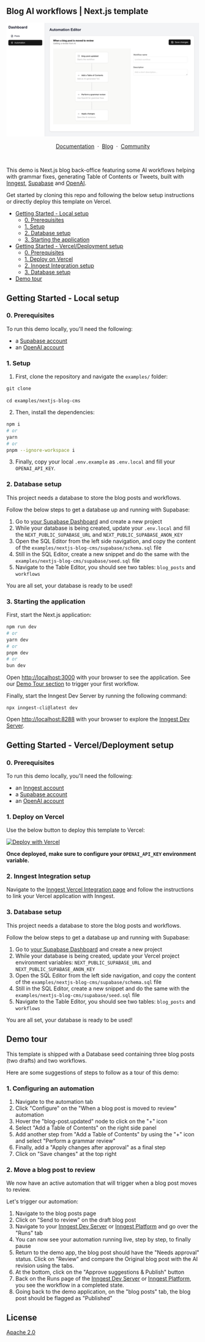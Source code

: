 ## Blog AI workflows | Next.js template

<p align="center">

![Workflow Kit by Inngest](./workflow-editor.png)

</p>

<p align="center">
    <a href="https://www.inngest.com/docs?ref=github-workflow-kit-example-nextjs-blog-cms-readme">Documentation</a>
    <span>&nbsp;·&nbsp;</span>
    <a href="https://www.inngest.com/blog?ref=github-workflow-kit-example-nextjs-blog-cms-readme">Blog</a>
    <span>&nbsp;·&nbsp;</span>
    <a href="https://www.inngest.com/discord">Community</a>
</p>
<br/>

This demo is Next.js blog back-office featuring some AI workflows helping with grammar fixes, generating Table of Contents or Tweets, built with [Inngest](https://www.inngest.com/?ref=github-workflow-kit-example-nextjs-blog-cms-readme), [Supabase](https://supabase.com) and [OpenAI](https://github.com/openai/openai-node).

Get started by cloning this repo and following the below setup instructions or directly deploy this template on Vercel.

- [Getting Started - Local setup](#getting-started-local-setup)
  - [0. Prerequisites](#0-prerequisites)
  - [1. Setup](#1-setup)
  - [2. Database setup](#2-database-setup)
  - [3. Starting the application](#3-starting-the-application)
- [Getting Started - Vercel/Deployment setup](#getting-started-verceldeployment-setup)
  - [0. Prerequisites](#0-prerequisites-1)
  - [1. Deploy on Vercel](#1-deploy-on-vercel)
  - [2. Inngest Integration setup](#2-inngest-integration-setup)
  - [3. Database setup](#3-database-setup)
- [Demo tour](#demo-tour)

## Getting Started - Local setup

### 0. Prerequisites

To run this demo locally, you'll need the following:

- a [Supabase account](https://supabase.com)
- an [OpenAI account](https://platform.openai.com/)

### 1. Setup

1. First, clone the repository and navigate the `examples/` folder:

```
git clone

cd examples/nextjs-blog-cms
```

2. Then, install the dependencies:

```bash
npm i
# or
yarn
# or
pnpm --ignore-workspace i
```

3. Finally, copy your local `.env.example` as `.env.local` and fill your `OPENAI_API_KEY`.

### 2. Database setup

This project needs a database to store the blog posts and workflows.

Follow the below steps to get a database up and running with Supabase:

1. Go to [your Supabase Dashboard](https://supabase.com/dashboard/projects) and create a new project
1. While your database is being created, update your `.env.local` and fill the `NEXT_PUBLIC_SUPABASE_URL` and `NEXT_PUBLIC_SUPABASE_ANON_KEY`
1. Open the SQL Editor from the left side navigation, and copy the content of the `examples/nextjs-blog-cms/supabase/schema.sql` file
1. Still in the SQL Editor, create a new snippet and do the same with the `examples/nextjs-blog-cms/supabase/seed.sql` file
1. Navigate to the Table Editor, you should see two tables: `blog_posts` and `workflows`

You are all set, your database is ready to be used!

### 3. Starting the application

First, start the Next.js application:

```bash
npm run dev
# or
yarn dev
# or
pnpm dev
# or
bun dev
```

Open [http://localhost:3000](http://localhost:3000) with your browser to see the application. See our [Demo Tour section](#demo-tour) to trigger your first workflow.

Finally, start the Inngest Dev Server by running the following command:

```
npx inngest-cli@latest dev
```

Open [http://localhost:8288](http://localhost:8288) with your browser to explore the [Inngest Dev Server](https://www.inngest.com/docs/dev-server?ref=github-workflow-kit-example-nextjs-blog-cms-readme).

## Getting Started - Vercel/Deployment setup

### 0. Prerequisites

To run this demo locally, you'll need the following:

- an [Inngest account](https://www.inngest.com/?ref=github-workflow-kit-example-nextjs-blog-cms-readme)
- a [Supabase account](https://supabase.com)
- an [OpenAI account](https://platform.openai.com/)

### 1. Deploy on Vercel

Use the below button to deploy this template to Vercel:

[![Deploy with Vercel](https://vercel.com/button)](https://vercel.com/new/clone?install-command=pnpm%20--ignore-workspace%20i&repository-url=https%3A%2F%2Fgithub.com%2Finngest%2Fworkflow-kit%2Ftree%2Fmain%2Fexamples%2Fnextjs-blog-cms%2F&project-name=nextjs-blog-cms-ai-workflow-with-inngest&repository-name=workflow-kit&demo-title=nextjs-blog-cms-ai-workflow-with-inngest&demo-description=Next.js%20blog%20back-office%20featuring%20some%20AI%20workflows%20helping%20with%20grammar%20fixes%2C%20generating%20Table%20of%20Contents%20or%20Tweets&demo-image=https%3A%2F%2Fraw.githubusercontent.com%2Finngest%2Fworkflow-kit%2Frefs%2Fheads%2Fmain%2Fworkflow-kit.jpg)

**Once deployed, make sure to configure your `OPENAI_API_KEY` environment variable.**

### 2. Inngest Integration setup

Navigate to the [Inngest Vercel Integration page](https://vercel.com/integrations/inngest) and follow the instructions to link your Vercel application with Inngest.

### 3. Database setup

This project needs a database to store the blog posts and workflows.

Follow the below steps to get a database up and running with Supabase:

1. Go to [your Supabase Dashboard](https://supabase.com/dashboard/projects) and create a new project
1. While your database is being created, update your Vercel project environment variables: `NEXT_PUBLIC_SUPABASE_URL` and `NEXT_PUBLIC_SUPABASE_ANON_KEY`
1. Open the SQL Editor from the left side navigation, and copy the content of the `examples/nextjs-blog-cms/supabase/schema.sql` file
1. Still in the SQL Editor, create a new snippet and do the same with the `examples/nextjs-blog-cms/supabase/seed.sql` file
1. Navigate to the Table Editor, you should see two tables: `blog_posts` and `workflows`

You are all set, your database is ready to be used!

## Demo tour

This template is shipped with a Database seed containing three blog posts (two drafts) and two workflows.

Here are some suggestions of steps to follow as a tour of this demo:

### 1. Configuring an automation

1. Navigate to the automation tab
1. Click "Configure" on the "When a blog post is moved to review" automation
1. Hover the "blog-post.updated" node to click on the "+" icon
1. Select "Add a Table of Contents" on the right side panel
1. Add another step from "Add a Table of Contents" by using the "+" icon and select "Perform a grammar review"
1. Finally, add a "Apply changes after approval" as a final step
1. Click on "Save changes" at the top right

### 2. Move a blog post to review

We now have an active automation that will trigger when a blog post moves to review.

Let's trigger our automation:

1. Navigate to the blog posts page
1. Click on "Send to review" on the draft blog post
1. Navigate to your [Inngest Dev Server](http://localhost:8288) or [Inngest Platform](https://app.inngest.com/?ref=github-workflow-kit-example-nextjs-blog-cms-readme) and go over the "Runs" tab
1. You can now see your automation running live, step by step, to finally pause
1. Return to the demo app, the blog post should have the "Needs approval" status. Click on "Review" and compare the Original blog post with the AI revision using the tabs.
1. At the bottom, click on the "Approve suggestions & Publish" button
1. Back on the Runs page of the [Inngest Dev Server](http://localhost:8288) or [Inngest Platform](https://app.inngest.com/?ref=github-workflow-kit-example-nextjs-blog-cms-readme), you see the workflow in a completed state.
1. Going back to the demo application, on the "blog posts" tab, the blog post should be flagged as "Published"

## License

[Apache 2.0](./LICENSE.md)

